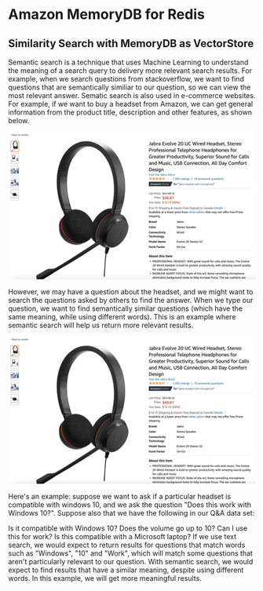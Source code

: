 # Amazon MemoryDB for Redis 
## Similarity Search with MemoryDB as VectorStore 
Semantic search is a technique that uses Machine Learning to understand the meaning of a search query to delivery more relevant search results. For example, when we search questions from stackoverflow, we want to find questions that are semantically similiar to our question, so we can view the most relevant answer. Sematic search is also used in e-commerce websites. For example, if we want to buy a headset from Amazon, we can get general information from the product title, description and other features, as shown below.

![Headset Diagram](./images/image-intro.png)

However, we may have a question about the headset, and we might want to search the questions asked by others to find the answer. When we type our question, we want to find semantically similar questions (which have the same meaning, while using different words). This is an example where semantic search will help us return more relevant results.

![PQA Diagram](./images/headset-intro.png)

Here's an example: suppose we want to ask if a particular headset is compatible with windows 10, and we ask the question "Does this work with Windows 10?". Suppose also that we have the following in our Q&A data set:

Is it compatible with Windows 10?
Does the volume go up to 10?
Can I use this for work?
Is this compatible with a Microsoft laptop?
If we use text search, we would expect to return results for questions that match words such as "Windows", "10" and "Work", which will match some questions that aren't particularly relevant to our question. With semantic search, we would expect to find results that have a similar meaning, despite using different words. In this example, we will get more meaningful results.




